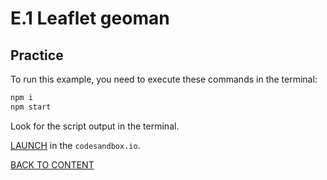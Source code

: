 # E.1 Leaflet geoman

## Practice

To run this example, you need to execute these commands in the terminal:

```bash
npm i
npm start
```

Look for the script output in the terminal.

[LAUNCH](https://githubbox.com/nextgis/ngf-tutorial/tree/master/tutorials/E_leaflet_geoman) in the `codesandbox.io`.

[BACK TO CONTENT](../../README.md)
